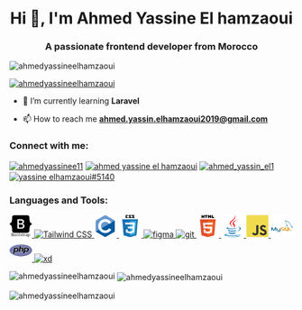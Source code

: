 <h1 align="center">Hi 👋, I'm Ahmed Yassine El hamzaoui</h1>
<h3 align="center">A passionate frontend developer from Morocco</h3>

<p align="left"> <img src="https://komarev.com/ghpvc/?username=ahmedyassineelhamzaoui&label=Profile%20views&color=0e75b6&style=flat" alt="ahmedyassineelhamzaoui" /> </p>

<p align="left"> <a href="https://github.com/ryo-ma/github-profile-trophy"><img src="https://github-profile-trophy.vercel.app/?username=ahmedyassineelhamzaoui" alt="ahmedyassineelhamzaoui" /></a> </p>

- 🌱 I’m currently learning **Laravel**

- 📫 How to reach me **ahmed.yassin.elhamzaoui2019@gmail.com**

<h3 align="left">Connect with me:</h3>
<p align="left">
<a href="https://twitter.com/ahmedyassinee11" target="blank"><img align="center" src="https://raw.githubusercontent.com/rahuldkjain/github-profile-readme-generator/master/src/images/icons/Social/twitter.svg" alt="ahmedyassinee11" height="30" width="40" /></a>
<a href="https://linkedin.com/in/ahmed yassine el hamzaoui" target="blank"><img align="center" src="https://raw.githubusercontent.com/rahuldkjain/github-profile-readme-generator/master/src/images/icons/Social/linked-in-alt.svg" alt="ahmed yassine el hamzaoui" height="30" width="40" /></a>
<a href="https://www.hackerrank.com/ahmed_yassin_el1" target="blank"><img align="center" src="https://raw.githubusercontent.com/rahuldkjain/github-profile-readme-generator/master/src/images/icons/Social/hackerrank.svg" alt="ahmed_yassin_el1" height="30" width="40" /></a>
<a href="https://discord.gg/yassine elhamzaoui#5140" target="blank"><img align="center" src="https://raw.githubusercontent.com/rahuldkjain/github-profile-readme-generator/master/src/images/icons/Social/discord.svg" alt="yassine elhamzaoui#5140" height="30" width="40" /></a>
</p>

<h3 align="left">Languages and Tools:</h3>
<p align="left"> <a href="https://getbootstrap.com" target="_blank" rel="noreferrer"> <img src="https://raw.githubusercontent.com/devicons/devicon/master/icons/bootstrap/bootstrap-plain-wordmark.svg" alt="bootstrap" width="40" height="40"/> </a>
<a href="https://tailwindcss.com" target="_blank" rel="noreferrer">
  <img src="https://tailwindcss.com/img/tailwind.svg" alt="Tailwind CSS" width="40" height="40"/>
</a>
<a href="https://www.cprogramming.com/" target="_blank" rel="noreferrer"> <img src="https://raw.githubusercontent.com/devicons/devicon/master/icons/c/c-original.svg" alt="c" width="40" height="40"/> </a> <a href="https://www.w3schools.com/css/" target="_blank" rel="noreferrer"> <img src="https://raw.githubusercontent.com/devicons/devicon/master/icons/css3/css3-original-wordmark.svg" alt="css3" width="40" height="40"/> </a> <a href="https://www.figma.com/" target="_blank" rel="noreferrer"> <img src="https://www.vectorlogo.zone/logos/figma/figma-icon.svg" alt="figma" width="40" height="40"/> </a> <a href="https://git-scm.com/" target="_blank" rel="noreferrer"> <img src="https://www.vectorlogo.zone/logos/git-scm/git-scm-icon.svg" alt="git" width="40" height="40"/> </a> <a href="https://www.w3.org/html/" target="_blank" rel="noreferrer"> <img src="https://raw.githubusercontent.com/devicons/devicon/master/icons/html5/html5-original-wordmark.svg" alt="html5" width="40" height="40"/> </a> <a href="https://www.java.com" target="_blank" rel="noreferrer"> <img src="https://raw.githubusercontent.com/devicons/devicon/master/icons/java/java-original.svg" alt="java" width="40" height="40"/> </a> <a href="https://developer.mozilla.org/en-US/docs/Web/JavaScript" target="_blank" rel="noreferrer"> <img src="https://raw.githubusercontent.com/devicons/devicon/master/icons/javascript/javascript-original.svg" alt="javascript" width="40" height="40"/> </a> <a href="https://www.mysql.com/" target="_blank" rel="noreferrer"> <img src="https://raw.githubusercontent.com/devicons/devicon/master/icons/mysql/mysql-original-wordmark.svg" alt="mysql" width="40" height="40"/> </a> <a href="https://www.php.net" target="_blank" rel="noreferrer"> <img src="https://raw.githubusercontent.com/devicons/devicon/master/icons/php/php-original.svg" alt="php" width="40" height="40"/> </a> <a href="https://www.adobe.com/products/xd.html" target="_blank" rel="noreferrer"> <img src="https://cdn.worldvectorlogo.com/logos/adobe-xd.svg" alt="xd" width="40" height="40"/> </a> </p>

<p><img align="left" src="https://github-readme-stats.vercel.app/api/top-langs?username=ahmedyassineelhamzaoui&show_icons=true&locale=en&layout=compact&theme=algolia" alt="ahmedyassineelhamzaoui" /></p>

<p>&nbsp;<img align="center" src="https://github-readme-stats.vercel.app/api?username=ahmedyassineelhamzaoui&show_icons=true&theme=algolia&locale=en" alt="ahmedyassineelhamzaoui" /></p>

<p><img align="center" src="https://github-readme-streak-stats.herokuapp.com/?user=ahmedyassineelhamzaoui&theme=algolia" alt="ahmedyassineelhamzaoui" /></p>
